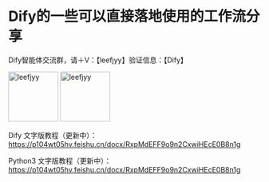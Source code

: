 # Dify的一些可以直接落地使用的工作流分享

Dify智能体交流群，请＋V：【leefjyy】验证信息：【Dify】

<img width="100" alt="leefjyy" src="https://github.com/user-attachments/assets/9e00cd52-fbd5-4116-8372-23779582de10" />
<img width="100" alt="leefjyy" src="https://github.com/user-attachments/assets/0b577d64-1b23-4e5f-8644-691b12f6d33c" />


Dify 文字版教程（更新中）：https://p104wt05hv.feishu.cn/docx/RxpMdEFF9o9n2CxwiHEcE0B8n1g

Python3 文字版教程（更新中）：https://p104wt05hv.feishu.cn/docx/RxpMdEFF9o9n2CxwiHEcE0B8n1g

